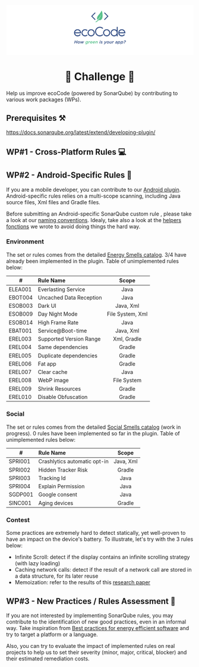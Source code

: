 <p align="center">
  <img src="../docs/logo-large.png">
</p>
<h1 align="center">
  🎈 Challenge 🎈
</h1>

Help us improve ecoCode (powered by SonarQube) by contributing to various work packages (WPs).

<h2>Prerequisites ⚒️</h2>

https://docs.sonarqube.org/latest/extend/developing-plugin/

<h2>WP#1 - Cross-Platform Rules 💻</h2>

<h2>WP#2 - Android-Specific Rules 📱</h2>

If you are a mobile developer, you can contribute to our [Android plugin](../sonarqube-plugin-greenit/android-plugin/). Android-specific rules relies on a multi-scope scanning, including Java source files, Xml files and Gradle files.

Before submitting an Android-specific SonarQube custom rule , please take a look at our [naming conventions](https://doc.rules.ecocode.io/#how-to-specify-rules). Idealy, take also a look at the [helpers fonctions](https://github.com/cnumr/ecoCode/tree/main/sonarqube-plugin-greenit/android-plugin/src/main/java/io/ecocode/java/checks/helpers) we wrote to avoid doing things the hard way.

<h3>Environment</h3>

The set or rules comes from the detailed [Energy Smells catalog](https://olegoaer.perso.univ-pau.fr/android-energy-smells/). 3/4 have already been implemented in the plugin. Table of unimplemented rules below:

| # | **Rule Name**      |     **Scope**     |
|---|:----------------|:-------------:|
| ELEA001 | Everlasting Service        | Java |
| EBOT004 | Uncached Data Reception       | Java |
| ESOB003 | Dark UI      | Java, Xml |
| ESOB009 | Day Night Mode     | File System, Xml |
| ESOB014 | High Frame Rate | Java |
| EBAT001 | Service@Boot-time    | Java, Xml  |
| EREL003 | Supported Version Range    |  Xml, Gradle |
| EREL004 | Same dependencies    | Gradle |
| EREL005 | Duplicate dependencies    | Gradle |
| EREL006 | Fat app    | Gradle |
| EREL007 | Clear cache    | Java |
| EREL008 | WebP image | File System |
| EREL009 | Shrink Resources    | Gradle |
| EREL010 | Disable Obfuscation    | Gradle |


<h3>Social</h3>

The set or rules comes from the detailed [Social Smells catalog](https://olegoaer.perso.univ-pau.fr/android-social-smells/index.html) (work in progress). 0 rules have been implemented so far in the plugin. Table of unimplemented rules below:

| # | **Rule Name**      |     **Scope**     |
| ---|:----------------|:-------------:|
| SPRI001 | Crashlytics automatic opt-in       | Java, Xml |
| SPRI002 | Hidden Tracker Risk      | Gradle |
| SPRI003 | Tracking Id      | Java |
| SPRI004 | Explain Permission     | Java |
| SGDP001 | Google consent | Java |
| SINC001 | Aging devices   | Gradle  |

<h3>Contest</h3>

Some practices are extremely hard to detect statically, yet well-proven to have an impact on the device's battery. To illustrate, let's try with the 3 rules below:
- Infinite Scroll: detect if the display contains an infinite scrolling strategy (with lazy loading)
- Caching network calls: detect if the result of a network call are stored in a data structure, for its later reuse
- Memoization: refer to the results of this [research paper](https://greenlab.di.uminho.pt/wp-content/uploads/2016/06/CIbSE19_memoization.pdf)

<h2>WP#3 - New Practices / Rules Assessment 💬</h2>

If you are not interested by implementing SonarQube rules, you may contribute to the identification of new good practices, even in an informal way. Take inspiration from [Best practices for energy efficient software](https://wiki.cs.vu.nl/green_software/Best_practices_for_energy_efficient_software) and try to target a platform or a language.

Also, you can try to evaluate the impact of implemented rules on real projects to help us to set their severity (minor, major, critical, blocker) and their estimated remediation costs.
